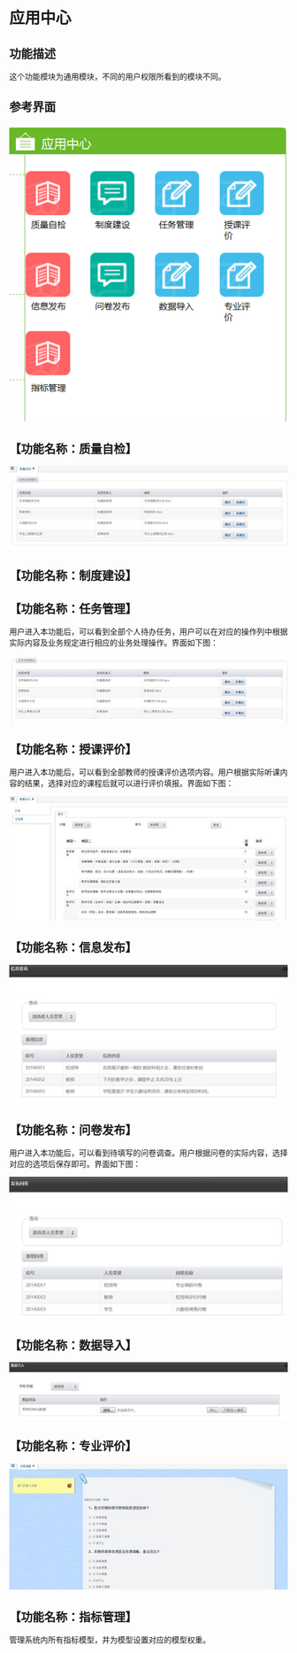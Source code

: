 # 应用中心


## 功能描述 

这个功能模块为通用模块，不同的用户权限所看到的模块不同。

## 参考界面 

![](/assets/image058.png)

##   【功能名称：质量自检】  

![](/assets/image059.jpg)

##    【功能名称：制度建设】  

##    【功能名称：任务管理】  

用户进入本功能后，可以看到全部个人待办任务，用户可以在对应的操作列中根据实际内容及业务规定进行相应的业务处理操作。界面如下图：

![](/assets/image060.jpg)

##    【功能名称：授课评价】  

用户进入本功能后，可以看到全部教师的授课评价选项内容。用户根据实际听课内容的结果，选择对应的课程后就可以进行评价填报。界面如下图：

![](/assets/image061.jpg)

##    【功能名称：信息发布】  

![](/assets/image062.jpg)

##    【功能名称：问卷发布】  

用户进入本功能后，可以看到待填写的问卷调查。用户根据问卷的实际内容，选择对应的选项后保存即可。界面如下图：

![](/assets/image063.jpg)

##    【功能名称：数据导入】  

![](/assets/image064.jpg)

##     【功能名称：专业评价】  

![](/assets/image065.jpg)

##    【功能名称：指标管理】  

管理系统内所有指标模型，并为模型设置对应的模型权重。
